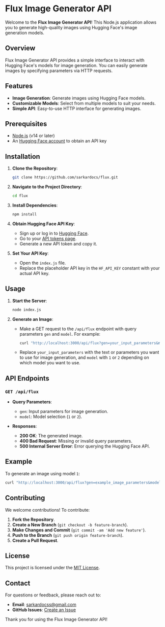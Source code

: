 # Flux Image Generator API

Welcome to the **Flux Image Generator API**! This Node.js application allows you to generate high-quality images using Hugging Face's image generation models.

## Overview

Flux Image Generator API provides a simple interface to interact with Hugging Face's models for image generation. You can easily generate images by specifying parameters via HTTP requests.

## Features

- **Image Generation**: Generate images using Hugging Face models.
- **Customizable Models**: Select from multiple models to suit your needs.
- **Simple API**: Easy-to-use HTTP interface for generating images.

## Prerequisites

- [Node.js](https://nodejs.org/) (v14 or later)
- An [Hugging Face account](https://huggingface.co/join) to obtain an API key

## Installation

1. **Clone the Repository**:
    ```bash
    git clone https://github.com/sarkardocs/flux.git
    ```

2. **Navigate to the Project Directory**:
    ```bash
    cd flux
    ```

3. **Install Dependencies**:
    ```bash
    npm install
    ```

4. **Obtain Hugging Face API Key**:

   - Sign up or log in to [Hugging Face](https://huggingface.co/).
   - Go to your [API tokens page](https://huggingface.co/settings/tokens).
   - Generate a new API token and copy it.

5. **Set Your API Key**:
   - Open the `index.js` file.
   - Replace the placeholder API key in the `HF_API_KEY` constant with your actual API key.

## Usage

1. **Start the Server**:
    ```bash
    node index.js
    ```

2. **Generate an Image**:
   - Make a GET request to the `/api/flux` endpoint with query parameters `gen` and `model`. For example:
     ```bash
     curl "http://localhost:3000/api/flux?gen=your_input_parameters&model=1/2"
     ```

   - Replace `your_input_parameters` with the text or parameters you want to use for image generation, and `model` with `1` or `2` depending on which model you want to use.

## API Endpoints

### `GET /api/flux`

- **Query Parameters**:
  - `gen`: Input parameters for image generation.
  - `model`: Model selection (`1` or `2`).

- **Responses**:
  - **200 OK**: The generated image.
  - **400 Bad Request**: Missing or invalid query parameters.
  - **500 Internal Server Error**: Error querying the Hugging Face API.

## Example

To generate an image using model `1`:

```bash
curl "http://localhost:3000/api/flux?gen=example_image_parameters&model=1" --output generated_image.png
```

## Contributing

We welcome contributions! To contribute:

1. **Fork the Repository**.
2. **Create a New Branch** (`git checkout -b feature-branch`).
3. **Make Changes and Commit** (`git commit -am 'Add new feature'`).
4. **Push to the Branch** (`git push origin feature-branch`).
5. **Create a Pull Request**.

## License

This project is licensed under the [MIT License](LICENSE).

## Contact

For questions or feedback, please reach out to:

- **Email**: [sarkardocss@gmail.com](mailto:sardocss@gmail.com)
- **GitHub Issues**: [Create an Issue](https://github.com/sarkardocs/flux/issues)

Thank you for using the Flux Image Generator API!
